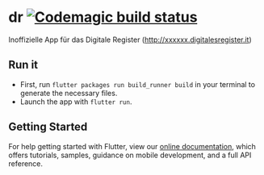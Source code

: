 # dr [![Codemagic build status](https://api.codemagic.io/apps/5ce8189e9b46f5001a5faba4/5ce8189e9b46f5001a5faba3/status_badge.svg)](https://codemagic.io/apps/5ce8189e9b46f5001a5faba4/5ce8189e9b46f5001a5faba3/latest_build)

Inoffizielle App für das Digitale Register (http://xxxxxx.digitalesregister.it)

## Run it
* First, run `flutter packages run build_runner build` in your terminal to generate the necessary files.
* Launch the app with `flutter run`.

## Getting Started

For help getting started with Flutter, view our 
[online documentation](https://flutter.io/docs), which offers tutorials, 
samples, guidance on mobile development, and a full API reference.
